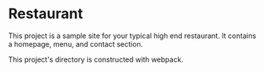 # Restaurant
This project is a sample site for your typical high end restaurant. It contains a homepage, menu, and contact section.

This project's directory is constructed with webpack.